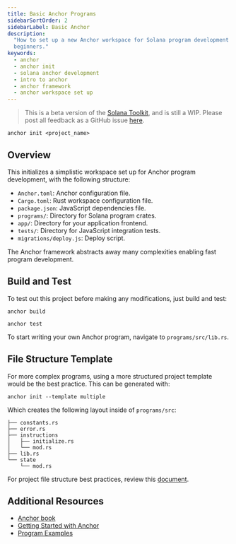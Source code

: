 ```yaml
---
title: Basic Anchor Programs
sidebarSortOrder: 2
sidebarLabel: Basic Anchor
description:
  "How to set up a new Anchor workspace for Solana program development for
  beginners."
keywords:
  - anchor
  - anchor init
  - solana anchor development
  - intro to anchor
  - anchor framework
  - anchor workspace set up
---
```


> This is a beta version of the [Solana Toolkit](/docs/toolkit/index.md), and is
> still a WIP. Please post all feedback as a GitHub issue
> [here](https://github.com/solana-foundation/developer-content/issues/new?title=%5Btoolkit%5D%20).

```shell
anchor init <project_name>
```

## Overview

This initializes a simplistic workspace set up for Anchor program development,
with the following structure:

- `Anchor.toml`: Anchor configuration file.
- `Cargo.toml`: Rust workspace configuration file.
- `package.json`: JavaScript dependencies file.
- `programs/`: Directory for Solana program crates.
- `app/`: Directory for your application frontend.
- `tests/`: Directory for JavaScript integration tests.
- `migrations/deploy.js`: Deploy script.

The Anchor framework abstracts away many complexities enabling fast program
development.

## Build and Test

To test out this project before making any modifications, just build and test:

```shell
anchor build
```

```shell
anchor test
```

To start writing your own Anchor program, navigate to `programs/src/lib.rs`.

## File Structure Template

For more complex programs, using a more structured project template would be the
best practice. This can be generated with:

```shell
anchor init --template multiple
```

Which creates the following layout inside of `programs/src`:

```shell
├── constants.rs
├── error.rs
├── instructions
│   ├── initialize.rs
│   └── mod.rs
├── lib.rs
└── state
    └── mod.rs
```

For project file structure best practices, review this
[document](/docs/toolkit/projects/project-layout.md).

## Additional Resources

- [Anchor book](https://www.anchor-lang.com/)
- [Getting Started with Anchor](/docs/programs/anchor/index.md)
- [Program Examples](https://github.com/solana-developers/program-examples)

